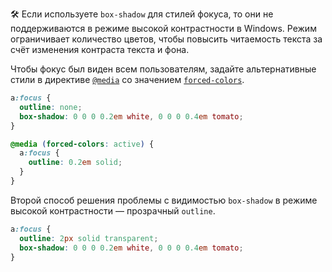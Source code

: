 🛠 Если используете `box-shadow` для стилей фокуса, то они не поддерживаются в режиме высокой контрастности в Windows. Режим ограничивает количество цветов, чтобы повысить читаемость текста за счёт изменения контраста текста и фона.

Чтобы фокус был виден всем пользователям, задайте альтернативные стили в директиве [`@media`](/css/media/) со значением [`forced-colors`](/a11y/forced-colors/).

```css
a:focus {
  outline: none;
  box-shadow: 0 0 0 0.2em white, 0 0 0 0.4em tomato;
}

@media (forced-colors: active) {
  a:focus {
    outline: 0.2em solid;
  }
}
```

Второй способ решения проблемы с видимостью `box-shadow` в режиме высокой контрастности — прозрачный `outline`.

```css
a:focus {
  outline: 2px solid transparent;
  box-shadow: 0 0 0 0.2em white, 0 0 0 0.4em tomato;
}
```

